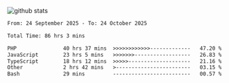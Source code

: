 
![github stats](https://github-readme-stats.vercel.app/api?username=realmahd1&show_icons=true&theme=codeSTACKr&hide_rank=true&count_private=true)

<!--START_SECTION:waka-->

```txt
From: 24 September 2025 - To: 24 October 2025

Total Time: 86 hrs 3 mins

PHP               40 hrs 37 mins  >>>>>>>>>>>>-------------   47.20 %
JavaScript        23 hrs 5 mins   >>>>>>>------------------   26.83 %
TypeScript        18 hrs 12 mins  >>>>>--------------------   21.16 %
Other             2 hrs 42 mins   >------------------------   03.15 %
Bash              29 mins         -------------------------   00.57 %
```

<!--END_SECTION:waka-->
